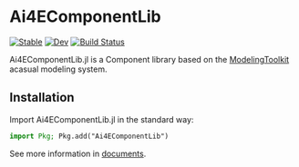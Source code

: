 # Ai4EComponentLib

[![Stable](https://img.shields.io/badge/docs-stable-blue.svg)](https://ai4energy.github.io/Ai4EComponentLib.jl/stable/)
[![Dev](https://img.shields.io/badge/docs-dev-blue.svg)](https://ai4energy.github.io/Ai4EComponentLib.jl/dev/)
[![Build Status](https://travis-ci.com/ai4energy/Ai4EComponentLib.jl.svg?branch=main)](https://travis-ci.com/ai4energy/Ai4EComponentLib.jl)

Ai4EComponentLib.jl is a Component library based on the [ModelingToolkit](https://mtk.sciml.ai/dev/) acasual modeling system.

## Installation

Import Ai4EComponentLib.jl in the standard way:

```julia
import Pkg; Pkg.add("Ai4EComponentLib")
```

See more information in [documents](https://ai4energy.github.io/Ai4EComponentLib.jl/dev/).
